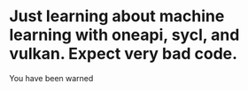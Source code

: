 # Just learning about machine learning with oneapi, sycl, and vulkan. Expect very bad code.
You have been warned
